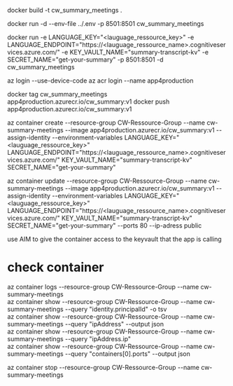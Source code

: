 

docker build -t cw_summary_meetings .   

docker run -d --env-file ../.env -p 8501:8501 cw_summary_meetings  

docker run -e LANGUAGE_KEY="<lauguage_ressource_key>" -e LANGUAGE_ENDPOINT="https://<lauguage_ressource_name>.cognitiveservices.azure.com/" -e KEY_VAULT_NAME="summary-transcript-kv" -e SECRET_NAME="get-your-summary" -p 8501:8501 -d cw_summary_meetings  

az login --use-device-code
az acr login --name app4production   

docker tag cw_summary_meetings app4production.azurecr.io/cw_summary:v1
docker push app4production.azurecr.io/cw_summary:v1 

az container create --resource-group CW-Ressource-Group --name cw-summary-meetings --image app4production.azurecr.io/cw_summary:v1 --assign-identity --environment-variables LANGUAGE_KEY="<lauguage_ressource_key>" LANGUAGE_ENDPOINT="https://<lauguage_ressource_name>.cognitiveservices.azure.com/" KEY_VAULT_NAME="summary-transcript-kv" SECRET_NAME="get-your-summary"   

az container update --resource-group CW-Ressource-Group --name cw-summary-meetings --image app4production.azurecr.io/cw_summary:v1 --assign-identity --environment-variables LANGUAGE_KEY="<lauguage_ressource_key>" LANGUAGE_ENDPOINT="https://<lauguage_ressource_name>.cognitiveservices.azure.com/" KEY_VAULT_NAME="summary-transcript-kv" SECRET_NAME="get-your-summary" --ports 80 --ip-adress public  


use AIM to give the container access to the keyvault that the app is calling

# check container
az container logs --resource-group CW-Ressource-Group --name cw-summary-meetings  
az container show --resource-group CW-Ressource-Group --name cw-summary-meetings --query "identity.principalId" -o tsv           
az container show --resource-group CW-Ressource-Group --name cw-summary-meetings --query "ipAddress" --output json         
az container show --resource-group CW-Ressource-Group --name cw-summary-meetings --query "ipAddress.ip"         
az container show --resource-group CW-Ressource-Group --name cw-summary-meetings --query "containers[0].ports" --output json       

az container stop --resource-group CW-Ressource-Group --name cw-summary-meetings        
